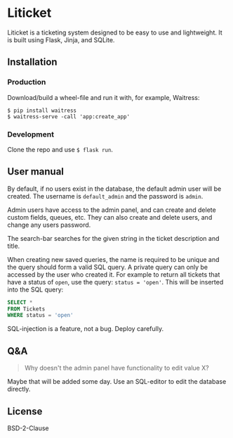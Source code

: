 # Liticket

Liticket is a ticketing system designed to be easy to use and lightweight. It is built using Flask, Jinja, and SQLite.

## Installation

### Production

Download/build a wheel-file and run it with, for example, Waitress:
```
$ pip install waitress
$ waitress-serve -call 'app:create_app'
```

### Development

Clone the repo and use `$ flask run`.

## User manual

By default, if no users exist in the database, the default admin user will be created. The username is `default_admin` and the password is `admin`.

Admin users have access to the admin panel, and can create and delete custom fields, queues, etc. They can also create and delete users, and change any users password.

The search-bar searches for the given string in the ticket description and title.

When creating new saved queries, the name is required to be unique and the query should form a valid SQL query. A private query can only be accessed by the user who created it. For example to return all tickets that have a status of `open`, use the query: `status = 'open'`. This will be inserted into the SQL query:
```SQL
SELECT *
FROM Tickets
WHERE status = 'open'
```
SQL-injection is a feature, not a bug. Deploy carefully.

## Q&A

> Why doesn't the admin panel have functionality to edit value X?

Maybe that will be added some day. Use an SQL-editor to edit the database directly.

## License

BSD-2-Clause
